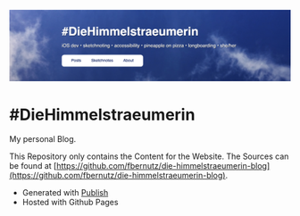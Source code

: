 <p align="center">
	<img src="banner.jpg" width="1700" max-width="100%" alt="Header of Blog DieHimmelstraeumerin" />
</p>

# #DieHimmelstraeumerin

My personal Blog.

This Repository only contains the Content for the Website.
The Sources can be found at [https://github.com/fbernutz/die-himmelstraeumerin-blog](https://github.com/fbernutz/die-himmelstraeumerin-blog).

- Generated with [Publish](https://github.com/JohnSundell/Publish)
- Hosted with Github Pages

